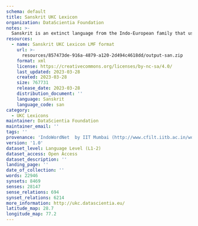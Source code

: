```yaml
---
schema: default
title: Sanskrit UKC Lexicon
organization: DataScientia Foundation
notes: >-
  Sanskrit is an extinct language from the Indo-European family that used to be spoken in Eurasia. The UKC Lexicon of Sanskrit is represented as a lexico-semantic network. It consists of words, word senses, synsets, as well as sense-level and synset-level relationships
resources:
  - name: Sanskrit UKC Lexicon LMF format
    url: >-
      resources/857473de-916a-4879-a120-2d494c4618dd/output-san.zip
    format: xml
    license: https://creativecommons.org/licenses/by-nc-sa/4.0/
    last_updated: 2023-03-28
    created: 2023-03-28
    size: 767731
    release_date: 2023-03-28
    distribution_document: ''
    language: Sanskrit
    language_code: san
category:
  - UKC Lexicons
maintainer: DataScientia Foundation
maintainer_email: ''
tags: ''
provenance: 'IndoWordNet  by IIT Mumbai (http://www.cfilt.iitb.ac.in/wordnet/webhwn/); Wiktionary 2022.01. by Wikimedia Foundation (http://en.wiktionary.org); CogNet 2.1 by Khuyagbaatar Batsuren, National University of Mongolia (http://cognet.ukc.disi.unitn.it); UniMet: Universal Metonymy 1.0 by Temuulen Khishigsuren and Gábor Bella (http://ukc.disi.unitn.it/index.php/metonymy/); MorphyNet 2.0 by Gábor Bella and Khuyagbaatar Batsuren (http://ukc.disi.unitn.it/index.php/morphynet/); Antonymy 1.0 by Gábor Bella (http://ukc.datascientia.eu); Princeton WordNet 2.1 by Princeton University (https://wordnet.princeton.edu)'
version: '1.0'
dataset_level: Language Level (L1-2)
dataset_access: Open Access
dataset_description: ''
landing_page: ''
date_of_collection: ''
words: 22946
synsets: 8469
senses: 28147
sense_relations: 694
synset_relations: 6214
more_information: http://ukc.datascientia.eu/
latitude_map: 28.7
longitude_map: 77.2
---
```

